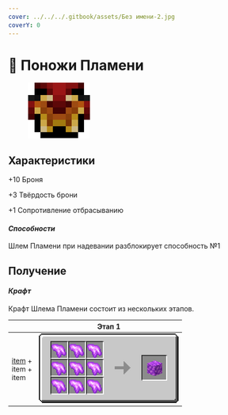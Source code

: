 ```yaml
---
cover: ../../../.gitbook/assets/Без имени-2.jpg
coverY: 0
---
```


# 👖 Поножи Пламени

<figure><img src="../../../.gitbook/assets/image (4) (1).png" alt=""><figcaption></figcaption></figure>

## Характеристики

\+10 Броня

\+3 Твёрдость брони

\+1 Сопротивление отбрасыванию

#### _Способности_

Шлем Пламени при надевании разблокирует способность №1

## Получение

#### _Крафт_

Крафт Шлема Пламени состоит из нескольких этапов.

|                                                                                  | Этап 1                                                                                                  |
| -------------------------------------------------------------------------------- | ------------------------------------------------------------------------------------------------------- |
| <p><a href="ponozhi-plameni.md#kharakteristiki">item</a> +<br>item +<br>item</p> | <img src="../../../.gitbook/assets/raw_pink_ore_block_result-x1.png" alt="Этап 1" data-size="original"> |
